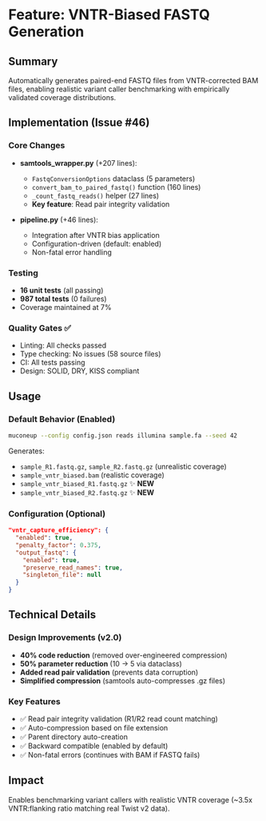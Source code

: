 # Feature: VNTR-Biased FASTQ Generation

## Summary
Automatically generates paired-end FASTQ files from VNTR-corrected BAM files, enabling realistic variant caller benchmarking with empirically validated coverage distributions.

## Implementation (Issue #46)

### Core Changes
- **samtools_wrapper.py** (+207 lines):
  - `FastqConversionOptions` dataclass (5 parameters)
  - `convert_bam_to_paired_fastq()` function (160 lines)
  - `_count_fastq_reads()` helper (27 lines)
  - **Key feature**: Read pair integrity validation

- **pipeline.py** (+46 lines):
  - Integration after VNTR bias application
  - Configuration-driven (default: enabled)
  - Non-fatal error handling

### Testing
- **16 unit tests** (all passing)
- **987 total tests** (0 failures)
- Coverage maintained at 7%

### Quality Gates ✅
- Linting: All checks passed
- Type checking: No issues (58 source files)
- CI: All tests passing
- Design: SOLID, DRY, KISS compliant

## Usage

### Default Behavior (Enabled)
```bash
muconeup --config config.json reads illumina sample.fa --seed 42
```

Generates:
- `sample_R1.fastq.gz`, `sample_R2.fastq.gz` (unrealistic coverage)
- `sample_vntr_biased.bam` (realistic coverage)
- `sample_vntr_biased_R1.fastq.gz` ✨ **NEW**
- `sample_vntr_biased_R2.fastq.gz` ✨ **NEW**

### Configuration (Optional)
```json
"vntr_capture_efficiency": {
  "enabled": true,
  "penalty_factor": 0.375,
  "output_fastq": {
    "enabled": true,
    "preserve_read_names": true,
    "singleton_file": null
  }
}
```

## Technical Details

### Design Improvements (v2.0)
- **40% code reduction** (removed over-engineered compression)
- **50% parameter reduction** (10 → 5 via dataclass)
- **Added read pair validation** (prevents data corruption)
- **Simplified compression** (samtools auto-compresses .gz files)

### Key Features
- ✅ Read pair integrity validation (R1/R2 read count matching)
- ✅ Auto-compression based on file extension
- ✅ Parent directory auto-creation
- ✅ Backward compatible (enabled by default)
- ✅ Non-fatal errors (continues with BAM if FASTQ fails)

## Impact
Enables benchmarking variant callers with realistic VNTR coverage (~3.5x VNTR:flanking ratio matching real Twist v2 data).
